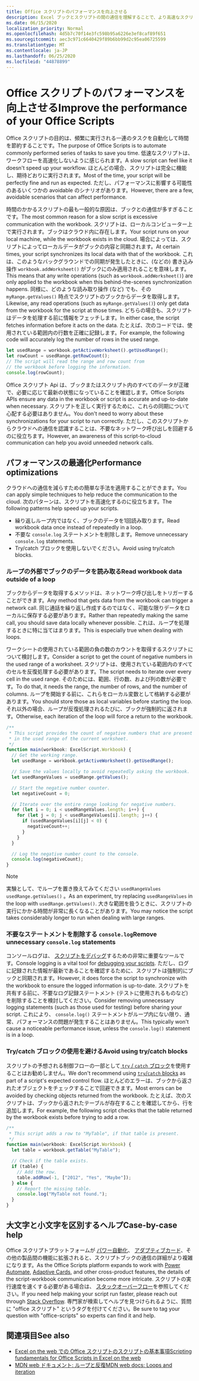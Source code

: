 ```yaml
---
title: Office スクリプトのパフォーマンスを向上させる
description: Excel ブックとスクリプトの間の通信を理解することで、より高速なスクリプトを作成できます。
ms.date: 06/15/2020
localization_priority: Normal
ms.openlocfilehash: 4d5b7c70f14e3fc598b95a6226e3ef8caf89f651
ms.sourcegitcommit: aec3c971c6640429f89b6bb99d2c95ea06725599
ms.translationtype: MT
ms.contentlocale: ja-JP
ms.lasthandoff: 06/25/2020
ms.locfileid: "44878899"
---
```

# <a name="improve-the-performance-of-your-office-scripts"></a><span data-ttu-id="f8b4f-103">Office スクリプトのパフォーマンスを向上させる</span><span class="sxs-lookup"><span data-stu-id="f8b4f-103">Improve the performance of your Office Scripts</span></span>

<span data-ttu-id="f8b4f-104">Office スクリプトの目的は、頻繁に実行される一連のタスクを自動化して時間を節約することです。</span><span class="sxs-lookup"><span data-stu-id="f8b4f-104">The purpose of Office Scripts is to automate commonly performed series of tasks to save you time.</span></span> <span data-ttu-id="f8b4f-105">低速なスクリプトは、ワークフローを高速化しないように感じられます。</span><span class="sxs-lookup"><span data-stu-id="f8b4f-105">A slow script can feel like it doesn't speed up your workflow.</span></span> <span data-ttu-id="f8b4f-106">ほとんどの場合、スクリプトは完全に機能し、期待どおりに実行されます。</span><span class="sxs-lookup"><span data-stu-id="f8b4f-106">Most of the time, your script will be perfectly fine and run as expected.</span></span> <span data-ttu-id="f8b4f-107">ただし、パフォーマンスに影響する可能性のあるいくつかの avoidable のシナリオがあります。</span><span class="sxs-lookup"><span data-stu-id="f8b4f-107">However, there are a few, avoidable scenarios that can affect performance.</span></span>

<span data-ttu-id="f8b4f-108">時間のかかるスクリプトの最も一般的な原因は、ブックとの通信が多すぎることです。</span><span class="sxs-lookup"><span data-stu-id="f8b4f-108">The most common reason for a slow script is excessive communication with the workbook.</span></span> <span data-ttu-id="f8b4f-109">スクリプトは、ローカルコンピューター上で実行されます。ブックはクラウド内に存在します。</span><span class="sxs-lookup"><span data-stu-id="f8b4f-109">Your script runs on your local machine, while the workbook exists in the cloud.</span></span> <span data-ttu-id="f8b4f-110">場合によっては、スクリプトによってローカルデータがブックの内容と同期されます。</span><span class="sxs-lookup"><span data-stu-id="f8b4f-110">At certain times, your script synchronizes its local data with that of the workbook.</span></span> <span data-ttu-id="f8b4f-111">これは、このようなバックグラウンドでの同期が発生したときに、(などの) 書き込み操作 `workbook.addWorksheet()` がブックにのみ適用されることを意味します。</span><span class="sxs-lookup"><span data-stu-id="f8b4f-111">This means that any write operations (such as `workbook.addWorksheet()`) are only applied to the workbook when this behind-the-scenes synchronization happens.</span></span> <span data-ttu-id="f8b4f-112">同様に、どのような読み取り操作 (など) でも、その `myRange.getValues()` 時点でスクリプトのブックからデータを取得します。</span><span class="sxs-lookup"><span data-stu-id="f8b4f-112">Likewise, any read operations (such as `myRange.getValues()`) only get data from the workbook for the script at those times.</span></span> <span data-ttu-id="f8b4f-113">どちらの場合も、スクリプトはデータを処理する前に情報をフェッチします。</span><span class="sxs-lookup"><span data-stu-id="f8b4f-113">In either case, the script fetches information before it acts on the data.</span></span> <span data-ttu-id="f8b4f-114">たとえば、次のコードでは、使用されている範囲内の行数を正確に記録します。</span><span class="sxs-lookup"><span data-stu-id="f8b4f-114">For example, the following code will accurately log the number of rows in the used range.</span></span>

```TypeScript
let usedRange = workbook.getActiveWorksheet().getUsedRange();
let rowCount = usedRange.getRowCount();
// The script will read the range and row count from
// the workbook before logging the information.
console.log(rowCount);
```

<span data-ttu-id="f8b4f-115">Office スクリプト Api は、ブックまたはスクリプト内のすべてのデータが正確で、必要に応じて最新の状態になっていることを確認します。</span><span class="sxs-lookup"><span data-stu-id="f8b4f-115">Office Scripts APIs ensure any data in the workbook or script is accurate and up-to-date when necessary.</span></span> <span data-ttu-id="f8b4f-116">スクリプトを正しく実行するために、これらの同期について心配する必要はありません。</span><span class="sxs-lookup"><span data-stu-id="f8b4f-116">You don't need to worry about these synchronizations for your script to run correctly.</span></span> <span data-ttu-id="f8b4f-117">ただし、このスクリプトからクラウドへの通信を認識することは、不要なネットワーク呼び出しを回避するのに役立ちます。</span><span class="sxs-lookup"><span data-stu-id="f8b4f-117">However, an awareness of this script-to-cloud communication can help you avoid unneeded network calls.</span></span>

## <a name="performance-optimizations"></a><span data-ttu-id="f8b4f-118">パフォーマンスの最適化</span><span class="sxs-lookup"><span data-stu-id="f8b4f-118">Performance optimizations</span></span>

<span data-ttu-id="f8b4f-119">クラウドへの通信を減らすための簡単な手法を適用することができます。</span><span class="sxs-lookup"><span data-stu-id="f8b4f-119">You can apply simple techniques to help reduce the communication to the cloud.</span></span> <span data-ttu-id="f8b4f-120">次のパターンは、スクリプトを高速化するのに役立ちます。</span><span class="sxs-lookup"><span data-stu-id="f8b4f-120">The following patterns help speed up your scripts.</span></span>

- <span data-ttu-id="f8b4f-121">繰り返しループ内ではなく、ブックのデータを1回読み取ります。</span><span class="sxs-lookup"><span data-stu-id="f8b4f-121">Read workbook data once instead of repeatedly in a loop.</span></span>
- <span data-ttu-id="f8b4f-122">不要な `console.log` ステートメントを削除します。</span><span class="sxs-lookup"><span data-stu-id="f8b4f-122">Remove unnecessary `console.log` statements.</span></span>
- <span data-ttu-id="f8b4f-123">Try/catch ブロックを使用しないでください。</span><span class="sxs-lookup"><span data-stu-id="f8b4f-123">Avoid using try/catch blocks.</span></span>

### <a name="read-workbook-data-outside-of-a-loop"></a><span data-ttu-id="f8b4f-124">ループの外部でブックのデータを読み取る</span><span class="sxs-lookup"><span data-stu-id="f8b4f-124">Read workbook data outside of a loop</span></span>

<span data-ttu-id="f8b4f-125">ブックからデータを取得するメソッドは、ネットワーク呼び出しをトリガーすることができます。</span><span class="sxs-lookup"><span data-stu-id="f8b4f-125">Any method that gets data from the workbook can trigger a network call.</span></span> <span data-ttu-id="f8b4f-126">同じ通話を繰り返し作成するのではなく、可能な限りデータをローカルに保存する必要があります。</span><span class="sxs-lookup"><span data-stu-id="f8b4f-126">Rather than repeatedly making the same call, you should save data locally whenever possible.</span></span> <span data-ttu-id="f8b4f-127">これは、ループを処理するときに特に当てはまります。</span><span class="sxs-lookup"><span data-stu-id="f8b4f-127">This is especially true when dealing with loops.</span></span>

<span data-ttu-id="f8b4f-128">ワークシートの使用されている範囲の負の数のカウントを取得するスクリプトについて検討します。</span><span class="sxs-lookup"><span data-stu-id="f8b4f-128">Consider a script to get the count of negative numbers in the used range of a worksheet.</span></span> <span data-ttu-id="f8b4f-129">スクリプトは、使用されている範囲内のすべてのセルを反復処理する必要があります。</span><span class="sxs-lookup"><span data-stu-id="f8b4f-129">The script needs to iterate over every cell in the used range.</span></span> <span data-ttu-id="f8b4f-130">そのためには、範囲、行の数、および列の数が必要です。</span><span class="sxs-lookup"><span data-stu-id="f8b4f-130">To do that, it needs the range, the number of rows, and the number of columns.</span></span> <span data-ttu-id="f8b4f-131">ループを開始する前に、これらをローカル変数として格納する必要があります。</span><span class="sxs-lookup"><span data-stu-id="f8b4f-131">You should store those as local variables before starting the loop.</span></span> <span data-ttu-id="f8b4f-132">それ以外の場合、ループが反復処理されるたびに、ブックが強制的に返されます。</span><span class="sxs-lookup"><span data-stu-id="f8b4f-132">Otherwise, each iteration of the loop will force a return to the workbook.</span></span>

```TypeScript
/**
 * This script provides the count of negative numbers that are present
 * in the used range of the current worksheet.
 */
function main(workbook: ExcelScript.Workbook) {
  // Get the working range.
  let usedRange = workbook.getActiveWorksheet().getUsedRange();

  // Save the values locally to avoid repeatedly asking the workbook.
  let usedRangeValues = usedRange.getValues();

  // Start the negative number counter.
  let negativeCount = 0;

  // Iterate over the entire range looking for negative numbers.
  for (let i = 0; i < usedRangeValues.length; i++) {
    for (let j = 0; j < usedRangeValues[i].length; j++) {
      if (usedRangeValues[i][j] < 0) {
        negativeCount++;
      }
    }
  }

  // Log the negative number count to the console.
  console.log(negativeCount);
}
```

> [!NOTE]
> <span data-ttu-id="f8b4f-133">実験として、でループを置き換えてみてください `usedRangeValues` `usedRange.getValues()` 。</span><span class="sxs-lookup"><span data-stu-id="f8b4f-133">As an experiment, try replacing `usedRangeValues` in the loop with `usedRange.getValues()`.</span></span> <span data-ttu-id="f8b4f-134">大きな範囲を扱うときに、スクリプトの実行にかかる時間が非常に長くなることがあります。</span><span class="sxs-lookup"><span data-stu-id="f8b4f-134">You may notice the script takes considerably longer to run when dealing with large ranges.</span></span>

### <a name="remove-unnecessary-consolelog-statements"></a><span data-ttu-id="f8b4f-135">不要なステートメントを削除する `console.log`</span><span class="sxs-lookup"><span data-stu-id="f8b4f-135">Remove unnecessary `console.log` statements</span></span>

<span data-ttu-id="f8b4f-136">コンソールログは、 [スクリプトをデバッグ](../testing/troubleshooting.md)するための非常に重要なツールです。</span><span class="sxs-lookup"><span data-stu-id="f8b4f-136">Console logging is a vital tool for [debugging your scripts](../testing/troubleshooting.md).</span></span> <span data-ttu-id="f8b4f-137">ただし、ログに記録された情報が最新であることを確認するために、スクリプトは強制的にブックと同期されます。</span><span class="sxs-lookup"><span data-stu-id="f8b4f-137">However, it does force the script to synchronize with the workbook to ensure the logged information is up-to-date.</span></span> <span data-ttu-id="f8b4f-138">スクリプトを共有する前に、不要なログ記録ステートメント (テストに使用されるものなど) を削除することを検討してください。</span><span class="sxs-lookup"><span data-stu-id="f8b4f-138">Consider removing unnecessary logging statements (such as those used for testing) before sharing your script.</span></span> <span data-ttu-id="f8b4f-139">これにより、 `console.log()` ステートメントがループ内にない限り、通常、パフォーマンスの問題が発生することはありません。</span><span class="sxs-lookup"><span data-stu-id="f8b4f-139">This typically won't cause a noticeable performance issue, unless the `console.log()` statement is in a loop.</span></span>

### <a name="avoid-using-trycatch-blocks"></a><span data-ttu-id="f8b4f-140">Try/catch ブロックの使用を避ける</span><span class="sxs-lookup"><span data-stu-id="f8b4f-140">Avoid using try/catch blocks</span></span>

<span data-ttu-id="f8b4f-141">スクリプトの予想される制御フローの一部として[ `try` / `catch` ブロック](https://developer.mozilla.org/docs/Web/JavaScript/Reference/Statements/try...catch)を使用することはお勧めしません。</span><span class="sxs-lookup"><span data-stu-id="f8b4f-141">We don't recommend using [`try`/`catch` blocks](https://developer.mozilla.org/docs/Web/JavaScript/Reference/Statements/try...catch) as part of a script's expected control flow.</span></span> <span data-ttu-id="f8b4f-142">ほとんどのエラーは、ブックから返されたオブジェクトをチェックすることで回避できます。</span><span class="sxs-lookup"><span data-stu-id="f8b4f-142">Most errors can be avoided by checking objects returned from the workbook.</span></span> <span data-ttu-id="f8b4f-143">たとえば、次のスクリプトは、ブックから返されたテーブルが存在することを確認してから、行を追加します。</span><span class="sxs-lookup"><span data-stu-id="f8b4f-143">For example, the following script checks that the table returned by the workbook exists before trying to add a row.</span></span>

```TypeScript
/**
 * This script adds a row to "MyTable", if that table is present.
 */
function main(workbook: ExcelScript.Workbook) {
  let table = workbook.getTable("MyTable");

  // Check if the table exists.
  if (table) {
    // Add the row.
    table.addRow(-1, ["2012", "Yes", "Maybe"]);
  } else {
    // Report the missing table.
    console.log("MyTable not found.");
  }
}
```

## <a name="case-by-case-help"></a><span data-ttu-id="f8b4f-144">大文字と小文字を区別するヘルプ</span><span class="sxs-lookup"><span data-stu-id="f8b4f-144">Case-by-case help</span></span>

<span data-ttu-id="f8b4f-145">Office スクリプトプラットフォームが [パワー自動化](https://flow.microsoft.com/)、 [アダプティブカード](https://docs.microsoft.com/adaptive-cards)、その他の製品間の機能に拡張されると、スクリプトブックの通信の詳細がより複雑になります。</span><span class="sxs-lookup"><span data-stu-id="f8b4f-145">As the Office Scripts platform expands to work with [Power Automate](https://flow.microsoft.com/), [Adaptive Cards](https://docs.microsoft.com/adaptive-cards), and other cross-product features, the details of the script-workbook communication become more intricate.</span></span> <span data-ttu-id="f8b4f-146">スクリプトの実行速度を速くする必要がある場合は、 [スタックオーバーフロー](https://stackoverflow.com/questions/tagged/office-scripts)を参照してください。</span><span class="sxs-lookup"><span data-stu-id="f8b4f-146">If you need help making your script run faster, please reach out through [Stack Overflow](https://stackoverflow.com/questions/tagged/office-scripts).</span></span> <span data-ttu-id="f8b4f-147">専門家が検索してヘルプを見つけられるように、質問に "office スクリプト" というタグを付けてください。</span><span class="sxs-lookup"><span data-stu-id="f8b4f-147">Be sure to tag your question with "office-scripts" so experts can find it and help.</span></span>

## <a name="see-also"></a><span data-ttu-id="f8b4f-148">関連項目</span><span class="sxs-lookup"><span data-stu-id="f8b4f-148">See also</span></span>

- [<span data-ttu-id="f8b4f-149">Excel on the web での Office スクリプトのスクリプトの基本事項</span><span class="sxs-lookup"><span data-stu-id="f8b4f-149">Scripting fundamentals for Office Scripts in Excel on the web</span></span>](scripting-fundamentals.md)
- [<span data-ttu-id="f8b4f-150">MDN web ドキュメント: ループと反復</span><span class="sxs-lookup"><span data-stu-id="f8b4f-150">MDN web docs: Loops and iteration</span></span>](https://developer.mozilla.org/docs/Web/JavaScript/Guide/Loops_and_iteration)
